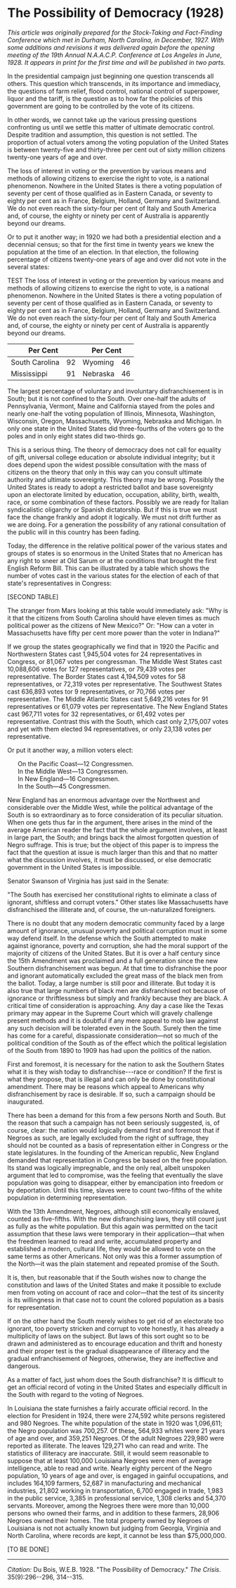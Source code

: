 <!--
title:   The Possibility of Democracy
author:  Du Bois, W.E.B.
journal: The Crisis
year:    1928
volume:  35
issue:   9
pages:   296--296, 314--315
-->
# The Possibility of Democracy (1928)

*This article was originally prepared for the Stock-Taking and Fact-Finding Conference which met in Durham, North Carolina, in December, 1927. With some additions and revisions it was delivered again before the opening meeting of the 19th Annual N.A.A.C.P. Conference at Los Angeles in June, 1928. It appears in print for the first time and will be published in two parts.*

In the presidential campaign just beginning one question transcends all others. This question which transcends, in its importance and immediacy, the questions of farm relief, flood control, national control of superpower, liquor and the tariff, is the question as to how far the policies of this government are going to be controlled by the vote of its citizens. 

In other words, we cannot take up the various pressing questions confronting us until we settle this matter of ultimate democratic control. Despite tradition and assumption, this question is not settled. The proportion of actual voters among the voting population of the United States is between twenty-five and thirty-three per cent out of sixty million citizens twenty-one years of age and over.

The loss of interest in voting or the prevention by various means and methods of allowing citizens to exercise the right to vote, is a national phenomenon. Nowhere in the United States is there a voting population of seventy per cent of those qualified as in Eastern Canada, or seventy to eighty per cent as in France, Belgium, Holland, Germany and Switzerland. We do not even reach the sixty-four per cent of Italy and South America and, of course, the eighty or ninety per cent of Australia is apparently beyond our dreams. 

Or  to put it another way; in 1920 we had both a presidential election and a decennial census; so that for the first time in twenty years we knew the population at the time of an election. In that election, the following percentage of citizens twenty-one years of age and over did not vote in the several states: 

<div class="dyncols">
TEST The loss of interest in voting or the prevention by various means and methods of allowing citizens to exercise the right to vote, is a national phenomenon. Nowhere in the United States is there a voting population of seventy per cent of those qualified as in Eastern Canada, or seventy to eighty per cent as in France, Belgium, Holland, Germany and Switzerland. We do not even reach the sixty-four per cent of Italy and South America and, of course, the eighty or ninety per cent of Australia is apparently beyond our dreams. 
</div>

<table class="dot-table dot-table3">
<thead>
  <tr>
    <th colspan="2">Per Cent</th>
    <th colspan="2">Per Cent</th>
  </tr>
</thead>
<tbody>
  <tr>
    <td>South Carolina</td>
    <td>92</td>
    <td>Wyoming</td>
    <td>46</td>
  </tr>
  <tr>
    <td>Mississippi</td>
    <td>91</td>
    <td>Nebraska</td>
    <td >46</td>
  </tr>
</tbody>
</table>

 The largest percentage of voluntary and involuntary disfranchisement is in South; but it is not confined to the South. Over one-half the adults of Pennsylvania, Vermont, Maine and California stayed from the poles and nearly one-half the voting population of Illinois, Minnesota, Washington, Wisconsin, Oregon, Massachusetts, Wyoming, Nebraska and Michigan. In only one state in the United States did three-fourths of the voters go to the poles and in only eight states did two-thirds go. 

 This is a serious thing. The theory of democracy does not call for equality of gift, universal college education or absolute individual integrity; but it does depend upon the widest possible consultation with the mass of citizens on the theory that only in this way can you consult ultimate authority and ultimate sovereignty. This theory may be wrong. Possibly the United States is ready to adopt a restricted ballot and base sovereignty upon an electorate limited by education, occupation, ability, birth, wealth, race, or some combination of these factors. Possibly we are ready for Italian syndicalistic oligarchy or Spanish dictatorship. But if this is true we must face the change frankly and adopt it logically. We must not drift further as we are doing. For a generation the possibility of any rational consultation of the public will in this country has been fading. 

Today, the difference in the relative political power of the various states and groups of states is so enormous in the United States that no American has any right to sneer at Old Sarum or at the conditions that brought the first English Reform Bill. This can be illustrated by a table which shows the number of votes cast in the various states for the election of each of that state's representatives in Congress: 

[SECOND TABLE]

The stranger from Mars looking at this table would immediately ask: "Why is it that the citizens from South Carolina should have eleven times as much political power as the citizens of New Mexico?" Or: "How can a voter in Massachusetts have fifty per cent more power than the voter in Indiana?" 

If we group the states geographically we find that in 1920 the Pacific and Northwestern States cast 1,945,504 votes for 24 representatives in Congress, or 81,067 votes per congressman. The Middle West States cast 10,088,606 votes for 127 representatives, or 79,439 votes per representative. The Border States cast 4,194,509 votes for 58 representatives, or 72,319 votes per representative. The Southwest States cast 636,893 votes tor 9 representatives, or 70,766 votes per representative. The Middle Atlantic States cast 5,649,216 votes for 91 representatives or 61,079 votes per representative. The New England States cast 967,711 votes for 32 representatives, or 61,492 votes per representative. Contrast this with the South, which cast only 2,175,007 votes and yet with them elected 94 representatives, or only 23,138 votes per representative. 

Or put it another way, a million voters elect: 
<ul style="list-style: none;">
 <li>On the Pacific Coast&mdash;12 Congressmen.</li>
<li>In the Middle West&mdash;13 Congressmen.</li> 
<li>In New England&mdash;16 Congressmen.</li> 
<li>In the South&mdash;45 Congressmen.</li>
</ul>

New England has an enormous advantage over the Northwest and considerable over the Middle West, while the political advantage of the South is so extraordinary as to force consideration of its peculiar situation. When one gets thus far in the argument, there arises in the mind of the average American reader the fact that the whole argument involves, at least in large part, the South; and brings back the almost forgotten question of Negro suffrage. This is true; but the object of this paper is to impress the fact that the question at issue is much larger than this and that no matter what the discussion involves, it must be discussed, or else democratic government in the United States is impossible. 

Senator Swanson of Virginia has just said in the Senate: 

"The South has exercised her constitutional rights to eliminate a class of ignorant, shiftless and corrupt voters." Other states like Massachusetts have disfranchised the illiterate and, of course, the un-naturalized foreigners. 

There is no doubt that any modern democratic community faced by a large amount of ignorance, unusual poverty and political corruption must in some way defend itself. In the defense which the South attempted to make against ignorance, poverty and corruption, she had the moral support of the majority of citizens of the United States. But it is over a half century since the 15th Amendment was proclaimed and a full generation since the new Southern disfranchisement was begun. At that time to disfranchise the poor and ignorant automatically excluded the great mass of the black men from the ballot. Today, a large number is still poor and illiterate. But today it is also true that large numbers of black men are disfranchised not because of ignorance or thriftlessness but simply and frankly because they are black. A critical time of consideration is approaching. Any day a case like the Texas primary may appear in the Supreme Court which will gravely challenge present methods and it is doubtful if any mere appeal to mob law against any such decision will be tolerated even in the South. Surely then the time has come for a careful, dispassionate consideration—not so much of the political condition of the South as of the effect which the political legislation of the South from 1890 to 1909 has had upon the politics of the nation. 

First and foremost, it is necessary for the nation to ask the Southern States what it is they wish today to disfranchise---race or condition? If the first is what they propose, that is illegal and can only be done by constitutional amendment. There may be reasons which appeal to Americans why disfranchisement by race is desirable. If so, such a campaign should be inaugurated. 

There has been a demand for this from a few persons North and South. But the reason that such a campaign has not been seriously suggested, is, of course, clear: the nation would logically demand first and foremost that if Negroes as such, are legally excluded from the right of suffrage, they should not be counted as a basis of representation either in Congress or the state legislatures. In the founding of the American republic, New England demanded that representation in Congress be based on the free population. Its stand was logically impregnable, and the only real, albeit unspoken argument that led to compromise, was the feeling that eventually the slave population was going to disappear, either by emancipation into freedom or by deportation. Until this time, slaves were to count two-fifths of the white population in determining representation. 

With the 13th Amendment, Negroes, although still economically enslaved, counted as five-fifths. With the new disfranchising laws, they still count just as fully as the white population. But this again was permitted on the tacit assumption that these laws were temporary in their application&mdash;that when the freedmen learned to read and write, accumulated property and established a modern, cultural life, they would be allowed to vote on the same terms as other Americans. Not only was this a former assumption of the North&mdash;it was the plain statement and repeated promise of the South.

It is, then, but reasonable that if the South wishes now to change the constitution and laws of the United States and make it possible to exclude men from voting on account of race and color&mdash;that the test of its sincerity is its willingness in that case not to count the colored population as a basis for representation. 

If on the other hand the South merely wishes to get rid of an electorate too ignorant, too poverty stricken and corrupt to vote honestly, it has already a multiplicity of laws on the subject. But laws of this sort ought so to be drawn and administered as to encourage education and thrift and honesty and their proper test is the gradual disappearance of illiteracy and the gradual enfranchisement of Negroes, otherwise, they are ineffective and dangerous. 

As a matter of fact, just whom does the South disfranchise? It is difficult to get an official record of voting in the United States and especially difficult in the South with regard to the voting of Negroes. 

In Louisiana the state furnishes a fairly accurate official record. In the election for President in 1924, there were 274,592 white persons registered and 980 Negroes. The white population of the state in 1920 was 1,096,611; the Negro population was 700,257. Of these, 564,933 whites were 21 years of age and over, and 359,251 Negroes. Of the adult Negroes 229,980 were reported as illiterate. The leaves 129,271 who can read and write. The statistics of illiteracy are inaccurate. Still, it would seem reasonable to suppose that at least 100,000 Louisiana Negroes were men of average intelligence, able to read and write. Nearly eighty percent of the Negro population, 10 years of age and over, is engaged in gainful occupations, and includes 164,109 farmers, 52,687 in manufacturing and mechanical industries, 21,802 working in transportation, 6,700 engaged in trade, 
1,983 in the public service, 3,385 in professional service, 1,308 clerks and 
54,370 servants. Moreover, among the Negroes there were more than 10,000 persons who owned their farms, and in addition to these farmers, 28,906 Negroes owned their homes. The total property owned by Negroes of Louisiana is not not actually known but judging from  Georgia, Virginia and North Carolina, where records are kept, it cannot be less than $75,000,000. 

[TO BE DONE]

_________________
*Citation:* Du Bois, W.E.B. 1928. "The Possibility of Democracy." *The Crisis*. 35(9):296--296, 314--315.